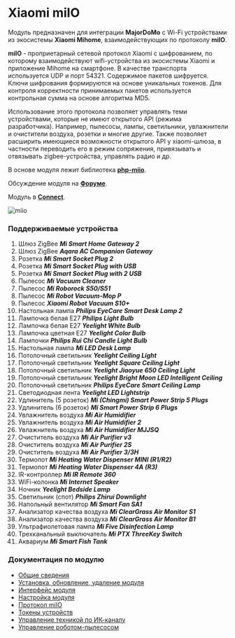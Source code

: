 # Xiaomi miIO

Модуль предназначен для интеграции **MajorDoMo** с Wi-Fi устройствами из экосистемы **Xiaomi Mihome**, взаимодействующих по протоколу **miIO**.

**miIO** - проприетарный сетевой протокол Xiaomi с шифрованием, по которому взаимодействуют wifi-устройства из экосистемы Xiaomi и приложение Mihome на смартфоне. В качестве транспорта используется UDP и порт 54321. Содержимое пакетов шифруется. Ключи шифрования формируются на основе уникальных токенов. Для контроля корректности принимаемых пакетов используется контрольная сумма на основе алгоритма MD5.

Использование этого протокола позволяет управлять теми устройствами, которые не имеют открытого API (режима разработчика). Например, пылесосы, лампы, светильники, увлажнители и очистители воздуха, розетки и многие другие. Также позволяет расширить имеющиеся возможности открытого API у xiaomi-шлюза, в частности переводить его в режим сопряжения, привязывать и отвязывать zigbee-устройства, управлять радио и др.

В основе модуля лежит библиотека **[php-miio](https://github.com/skysilver-lab/php-miio)**.

Обсуждение модуля на **[Форуме](https://mjdm.ru/forum/viewtopic.php?f=5&t=4863)**.

Модуль в **[Connect](https://connect.smartliving.ru/tasks/51.html)**.

![miio](https://kb.mjdm.ru/wp-content/uploads/2018/07/module_miio.gif)

### Поддерживаемые устройства

1. Шлюз ZigBee ***Mi Smart Home Gateway 2***
2. Шлюз ZigBee ***Aqara AC Companion Gateway***
3. Розетка ***Mi Smart Socket Plug 2***
4. Розетка ***Mi Smart Socket Plug with USB***
5. Розетка ***Mi Smart Socket Plug with 2 USB***
6. Пылесос ***Mi Vacuum Cleaner***
7. Пылесос ***Mi Roborock S50/S51***
8. Пылесос ***Mi Robot Vacuum-Mop P***
9. Пылесос ***Xiaomi Robot Vacuum S10+***
10. Настольная лампа ***Philips EyeCare Smart Desk Lamp 2***
11. Лампочка белая Е27 ***Philips Light Bulb***
12. Лампочка белая Е27 ***Yeelight White Bulb***
13. Лампочка цветная Е27 ***Yeelight Color Bulb***
14. Лампочки ***Philips Rui Chi Candle Light Bulb***
15. Настольная лампа ***Mi LED Desk Lamp***
16. Потолочный светильник ***Yeelight Ceiling Light***
17. Потолочный светильник ***Yeelight Square Ceiling Light***
18. Потолочный светильник ***Yeelight Jiaoyue 650 Ceiling Light***
19. Потолочный светильник ***Yeelight Bright Moon LED Intelligent Ceiling***
20. Потолочный светильник ***Philips EyeCare Smart Ceiling Lamp***
21. Светодиодная лента ***Yeelight LED Lightstrip***
22. Удлинитель (5 розеток) ***Mi (Chingmi) Smart Power Strip 5 Plugs***
23. Удлинитель (6 розеток) ***Mi Smart Power Strip 6 Plugs***
24. Увлажнитель воздуха ***Mi Air Humidifier***
25. Увлажнитель воздуха ***Mi Air Humidifier 2***
26. Увлажнитель воздуха ***Mi Air Humidifier MJJSQ***
27. Очиститель воздуха ***Mi Air Purifier v3***
28. Очиститель воздуха ***Mi Air Purifier 2S***
29. Очиститель воздуха ***Mi Air Purifier 3/3H***
30. Термопот ***Mi Heating Water Dispenser MINI (R1/R2)***
31. Термопот ***Mi Heating Water Dispenser 4A (R3)***
32. IR-контроллер ***Mi IR Remote 360***
33. WiFi-колонка ***Mi Internet Speaker***
34. Ночник ***Yeelight Bedside Lamp***
35. Светильник (спот) ***Philips Zhirui Downlight***
36. Напольный вентилятор ***Mi Smart Fan SA1***
37. Анализатор качества воздуха ***Mi ClearGrass Air Monitor S1***
38. Анализатор качества воздуха ***Mi ClearGrass Air Monitor B1***
39. Ультрафиолетовая лампа ***Mi Five Disinfection Lamp***
40. Трехканальный выключатель ***Mi PTX ThreeKey Switch***
41. Аквариум ***Mi Smart Fish Tank***

### Документация по модулю
* [Общие сведения](https://kb.mjdm.ru/xiaomimiio_help/)
* [Установка, обновление, удаление модуля](https://kb.mjdm.ru/xiaomimiio-ustanovka-obnovlenie/)
* [Интерфейс модуля](https://kb.mjdm.ru/xiaomimiio-gui/)
* [Настройка модуля](https://kb.mjdm.ru/xiaomimiio-settings/)
* [Протокол miIO](https://kb.mjdm.ru/xiaomimiio-protocol/)
* [Токены устройств](https://kb.mjdm.ru/xiaomimiio-tokens/)
* [Управление техникой по ИК-каналу](https://kb.mjdm.ru/xiaomi-miio-ir-control/)
* [Управление роботом-пылесосом](https://kb.mjdm.ru/miio-vacuums-control/)
